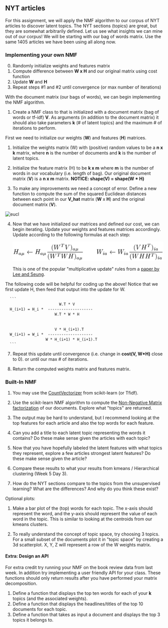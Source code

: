 ## NYT articles 

For this assignment, we will apply the NMF algorithm to our corpus of NYT articles to discover latent topics.  The NYT sections (topics) are great, but they are somewhat arbitrarily defined.  Let us see what insights we can mine out of our corpus!  We will be starting with our bag of words matrix.  Use the same 1405 articles we have been using all along now.




### Implementing your own NMF

0. Randomly initialize weights and features matrix
1. Compute difference between __W x H__ and our original matrix using cost function
2. Update __W__ and __H__
3. Repeat steps #1 and #2 until convergence (or max number of iterations)


With the document matrix (our bags of words), we can begin implementing the NMF algorithm.  

1. Create a NMF class to that is initialized with a document matrix (bag of words or tf-idf) __V__.  As arguments (in addition to the document matrix) it should also take parameters __k__ (# of latent topics) and the maximum # of iterations to perform. 
  
  First we need to initialize our weights (__W__) and features (__H__) matrices.  

1. Initialize the weights matrix (W) with (positive) random values to be a __n x k__ matrix, where __n__ is the number of documents and __k__ is the number of latent topics.

2.  Initialize the feature matrix (H) to be __k x m__ where __m__ is the number of words in our vocabulary (i.e. length of bag).  Our original document matrix (__V__) is a __n x m__ matrix.  __NOTICE: shape(V) = shape(W * H)__

3. To make any improvements we need a concept of error. Define a new function to compute the sum of the squared Euclidean distances between each point in our __V_hat__ matrix (__W__ x __H__) and the original document matrix (__V__).

  ![eucl](http://upload.wikimedia.org/math/8/2/0/8206c782235517a0636ff7aa521ed2d7.png)

4. Now that we have initialized our matrices and defined our cost, we can begin iterating. Update your weights and features matrices accordingly.  Update according to the following formulas at each step:

    ![multiplicative_update.png](images/multiplicative_update.png)
    
    This is one of the popular "multiplicative update" rules from a [paper by Lee and Seung](http://hebb.mit.edu/people/seung/papers/nmfconverge.pdf).  
    

  The following code will be helpful for coding up the above!  Notice that we first update H, then feed that output into the      update for W. 
  
      ```
                            W.T * V
      H_(i+1) = H_i *  --------------------
                          W.T * W * H
  
  
                          V * H_(i+1).T
      W_(i+1) = W_i *  --------------------
                      W * H_(i+1) * H_(i+1).T
      ```


7. Repeat this update until convergence (i.e. change in __cost(V, W*H)__ close to 0). or until our max # of iterations.

8. Return the computed weights matrix and features matrix.


### Built-In NMF

1. You may use the [CountVectorizer](http://scikit-learn.org/stable/modules/generated/sklearn.feature_extraction.text.CountVectorizer.html) from scikit-learn (or Tfidf).  

1. Use the scikit-learn NMF algorithm to compute the [Non-Negative Matrix factorization](http://scikit-learn.org/stable/auto_examples/applications/topics_extraction_with_nmf.html) of our documents.  Explore what "topics" are returned. 

1. The output may be hard to understand, but I recommend looking at the top features for each article and also the top words for each feature.

1. Can you add a title to each latent topic representing the words it contains?  Do these make sense given the articles with each topic?

1.  Now that you have hopefully labeled the latent features with what topics they represent, explore a few articles strongest latent features?  Do these make sense given the article?

1. Compare these results to what your results from kmeans / Hierarchical clustering (Week 5 Day 3).

1. How do the NYT sections compare to the topics from the unsupervised learning?  What are the differences?  And why do you think these exist?

Optional plots:

1. Make a bar plot of the (top) words for each topic.  The x-axis should represent the word, and the y-axis should represent the value of each word in the topic.  This is similar to looking at the centroids from our kmeans clusters.

1. To really understand the concept of topic space, try choosing 3 topics.  For a small subset of the documents plot it in "topic space" by creating a 3d scatterplot.  X, Y, Z will represent a row of the W weights matrix.



#### Extra:  Design an API

For extra credit try running your NMF on the book review data from last week.  In addition try implementing a user friendly API for your class.  These functions should only return results after you have performed your matrix decomposition.

1. Define a function that displays the top ten words for each of your __k__ topics (and the associated weights).
2. Define a function that displays the headlines/titles of the top 10 documents for each topic.
3. Define a function that takes as input a document and displays the top 3 topics it belongs to.
